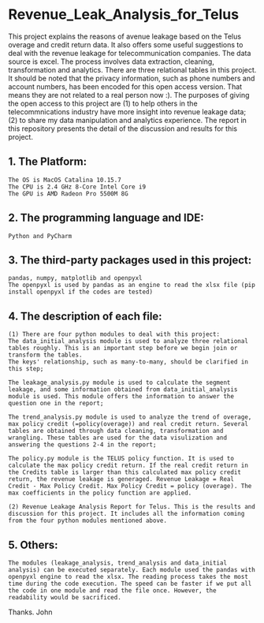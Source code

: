 # Revenue_Leak_Analysis_for_Telus
This project explains the reasons of avenue leakage based on the Telus overage and credit return data. It also offers some useful suggestions to deal with the revenue leakage for telecommunication companies. The data source is excel. The process involves data extraction, cleaning, transformation and analytics. There are three relational tables in this project. It should be noted that the privacy information, such as phone numbers and account numbers, has been encoded for this open access version. That means they are not related to a real person now :). The purposes of giving the open access to this project are (1) to help others in the telecommnications industry have more insight into revenue leakage data; (2) to share my data manipulation and analytics experience. The report in this repository presents the detail of the discussion and results for this project.

## 1. The Platform:
	The OS is MacOS Catalina 10.15.7
	The CPU is 2.4 GHz 8-Core Intel Core i9
	The GPU is AMD Radeon Pro 5500M 8G

## 2. The programming language and IDE:
	Python and PyCharm

## 3. The third-party packages used in this project:
	pandas, numpy, matplotlib and openpyxl
	The openpyxl is used by pandas as an engine to read the xlsx file (pip install openpyxl if the codes are tested)

## 4. The description of each file:
	(1) There are four python modules to deal with this project:
	The data_initial_analysis module is used to analyze three relational tables roughly. This is an important step before we begin join or transform the tables.
	The keys' relationship, such as many-to-many, should be clarified in this step;

	The leakage_analysis.py module is used to calculate the segment leakage, and some information obtained from data_initial_analysis module is used. This module offers the information to answer the question one in the report;

	The trend_analysis.py module is used to analyze the trend of overage, max policy credit (=policy(overage)) and real credit return. Several tables are obtained through data cleaning, transformation and wrangling. These tables are used for the data visulization and answering the questions 2-4 in the report;

	The policy.py module is the TELUS policy function. It is used to calculate the max policy credit return. If the real credit return in the Credits table is larger than this calculated max policy credit return, the revenue leakage is generaged. Revenue Leakage = Real Credit - Max Policy Credit. Max Policy Credit = policy (overage). The max coefficients in the policy function are applied.

	(2) Revenue Leakage Analysis Report for Telus. This is the results and discussion for this project. It includes all the information coming from the four python modules mentioned above.

## 5. Others:
	The modules (leakage_analysis, trend_analysis and data_initial analysis) can be executed separately. Each module used the pandas with openpyxl engine to read the xlsx. The reading process takes the most time during the code execution. The speed can be faster if we put all the code in one module and read the file once. However, the readability would be sacrificed.


Thanks.
John

